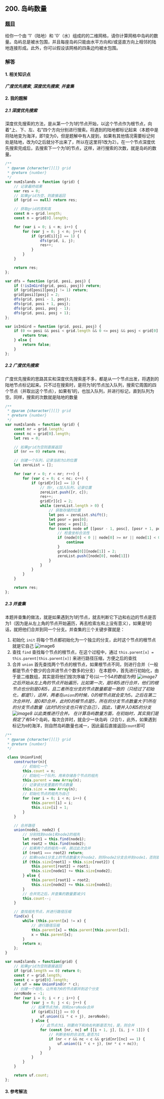 ## 200. 岛屿数量

### [题目](https://leetcode.cn/problems/number-of-islands)
给你一个由 '1'（陆地）和 '0'（水）组成的的二维网格，请你计算网格中岛屿的数量。岛屿总是被水包围，并且每座岛屿只能由水平方向和/或竖直方向上相邻的陆地连接形成。此外，你可以假设该网格的四条边均被水包围。

### 解答

#### 1. 相关知识点
***广度优先搜索***, ***深度优先搜索***, ***并查集***

#### 2. 我的题解

##### 2.1 深度优先搜索

深度优先搜索的方法，是从第一个为1的节点开始，以这个节点作为根节点，向着“上、下、左、右”四个方向分别进行搜索。将遇到的陆地都标记起来（本题中是将陆地变为海洋，即1变为0，但是题解中有人提到，如果有其他情况需要标记何处是陆地，改为0之后就分不出来了，所以在这里将1改为2）。在一个节点深度优先搜索完成后，去搜索下一个为1的节点，这样，进行搜索的次数，就是岛屿的数量。
```js
/**
 * @param {character[][]} grid
 * @return {number}
 */
var numIslands = function (grid) {
    // 记录最终结果
    var res = 0;
    // 如果grid为空，则直接返回
    if (grid == null) return res;

    // 获取grid的宽和高
    const m = grid.length;
    const n = grid[0].length;

    for (var i = 0; i < m; i++) {
        for (var j = 0; j < n; j++) {
            if (grid[i][j] == 1) {
                dfs(grid, i, j);
                res++;
            }
        }
    }

    return res;
};

var dfs = function (grid, posi, posj) {
    if (!isInGird(grid, posi, posj)) return;
    if (grid[posi][posj] != 1) return;
    grid[posi][posj] = 2;
    dfs(grid, posi - 1, posj);
    dfs(grid, posi + 1, posj);
    dfs(grid, posi, posj - 1);
    dfs(grid, posi, posj + 1);
};

var isInGird = function (grid, posi, posj) {
    if (0 <= posi && posi < grid.length && 0 <= posj && posj < grid[0].length) {
        return true;
    } else {
        return false;
    }
};

```

##### 2.2 广度优先搜索
广度优先搜索的思路其实和深度优先搜索差不多，都是从一个节点出发，将遇到的陆地节点标记起来。只不过在搜索时，是将为1的节点加入队列，搜索它周围的四个节点（并取出这个节点），如果有1的，也加入队列，并进行标记，直到队列为空。同样，搜索的次数就是陆地的数量

```js
/**
 * @param {character[][]} grid
 * @return {number}
 */
var numIslands = function (grid) {
    const nr = grid.length;
    const nc = grid[0].length;
    let res = 0;

    // 如果grid为空则直接返回
    if (nr == 0) return res;

    // 创建一个队列，记录当前为1的位置
    let zeroList = [];

    for (var r = 0; r < nr; r++) {
        for (var c = 0; c < nc; c++) {
            if (grid[r][c] == 1) {
                // 将r, c加入队列，记录位置
                zeroList.push([r, c]);
                res++;
                grid[r][c] = 2;
                while (zeroList.length > 0) {
                    // 获取存储的位置
                    let pos = zeroList.shift();
                    let posr = pos[0];
                    let posc = pos[1];
                    for (const node of [[posr - 1, posc], [posr + 1, posc], [posr, posc - 1], [posr, posc + 1]]) {
                        // 检查坐标合法性
                        if (node[0] < 0 || node[0] >= nr || node[1] < 0 || node[1] >= nc || grid[node[0]][node[1]] != 1) {
                            continue
                        }
                        grid[node[0]][node[1]] = 2;
                        zeroList.push([node[0], node[1]])
                    }
                }
            }
        }
    }

    return res;
};
```

##### 2.3 并查集
本题并查集的做法，就是如果遇到为1的节点，就去判断它下边和右边的节点是否为1（因为是从左上角的节点开始遍历，再去检索左和上没有意义），如果是1的话，就把他们合并到同一个分支。并查集的三个关键步骤就是：
1. 初始化 `init`
    将每个节点都初始化为一个独立的分支，此时这个节点的根节点就是它自己
    ![image6](../../../images/6.png)
2. 查找 `find`
    查找每个节点的根节点，在这个过程中，通过 `this.parent[x] = this.parent[this.parent[x]]` 来进行路径压缩，方便之后的查找
3. 合并 `union`
    首先查找两个节点的根节点，如果根节点不同，则进行合并（一般都是节点个数少的合并进节点个数多的分支）
在本题中，首先进行初始化，由于是二维数组，其实是将他们按次序编了号(以一个5*4的数组为例)
    ![image7](../../../images/7.png)
之后开始从左上角的节点开始遍历，比如第一次，是0和5进行合并，他们的根节点也分别是0和5，且二者所在分支的节点数量都是一致的（只经过了初始化，都是1），这样，两者在`union`的时候，0的根节点就会变为5。之后在第二次合并时，是0和1合并，此时0的根节点是5，所在的分支节点数量大于1所在的分支节点数量（此时1的分支也只有它自己），因此，1要并入0和5的分支
    ![image8](../../../images/8.png)
以此类推进行合并。
在计算岛屿数量方面，在初始时，其实我们是假定了有5*4个岛屿，每次合并时，就会少一块岛屿（2合1），此外，如果遇到标记为`0`的海洋，则自然岛屿数量也减一，因此最后直接返回`count`即可

```js
/**
 * @param {character[][]} grid
 * @return {number}
 */

 class UnionFind{
    constructor(n){
        // 初始化一个
        this.count = n;
        // 初始化一个队列，用来存储各个节点的祖先
        this.parent = new Array(n);
        // 记录该分支里面的节点数量
        this.size = new Array(n);
        // 初始化节点的祖先为自己
        for (var i = 0; i < n; i++) {
            this.parent[i] = i;
            this.size[i] = 1;
        }
    }

    // 合并路径
    union(node1, node2) {
        // 分别找到node1和node2的祖先
        let root1 = this.find(node1);
        let root2 = this.find(node2);
        // 如果两个点的祖先一样，跳过此次合并
        if (root1 === root2) return;
        // 如果node1分支上的节点数量大于node2，则将node2分支合并到node1，否则就将node1合并到node2
        if (this.size[root1] > this.size[root2]) {
            this.parent[root2] = root1;
            this.size[node1] += this.size[node2];
        } else {
            this.parent[root1] = root2;
            this.size[node2] += this.size[node1];
        }
        // 合并完之后，并查集的数量要减少1
        this.count--;
    }

    // 查找祖先节点，并进行路径压缩
    find(x) {
        while (this.parent[x] != x) {
            // 进行路径压缩
            this.parent[x] = this.parent[this.parent[x]];
            x = this.parent[x];
        }
        return x;
    };
}

var numIslands = function(grid) {
    // 如果grid为空则直接返回
    if (grid.length == 0) return 0;
    const r = grid.length;
    const c = grid[0].length;
    let uf = new UnionFind(r * c);
    // 创建一个祖先，让所有为0的节点都并到这个分支
    zeroNode = -1;
    for (var i = 0; i < r ; i++) {
        for (var j = 0; j < c; j++) {
            // 如果节点为0，则和zeroNode合并
            if (grid[i][j] == 0) {
                uf.union((i * c + j), zeroNode);
            } else {
                // 此节点为1，则要向下和向右判断是否为1，是，则合并
                for (const [nr, nc] of [[i + 1, j], [i, j + 1]]) {
                    // 判断坐标的合法性,是否为1
                    if (nr < r && nc < c && grid[nr][nc] == 1) {
                        uf.union((i * c + j), (nr * c + nc));
                    }
                }
            }
        }
    }

    return uf.count;
};
```

#### 3. 参考解法
